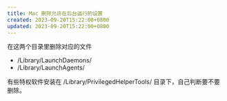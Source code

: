 ```yaml
---
title: Mac 删除允许在后台运行的设置
created: 2023-09-20T15:22:00+0800
updated: 2023-09-20T15:22:00+0800
---
```



在这两个目录里删除对应的文件

- /Library/LaunchDaemons/
- /Library/LaunchAgents/

有些特权软件安装在 /Library/PrivilegedHelperTools/ 目录下，自己判断要不要删除。
